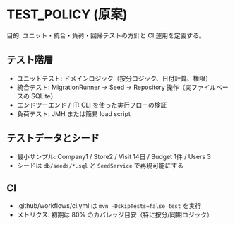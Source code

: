 # TEST_POLICY (原案)

目的: ユニット・統合・負荷・回帰テストの方針と CI 運用を定義する。

## テスト階層
- ユニットテスト: ドメインロジック（按分ロジック、日付計算、権限）
- 統合テスト: MigrationRunner → Seed → Repository 操作（実ファイルベースの SQLite）
- エンドツーエンド / IT: CLI を使った実行フローの検証
- 負荷テスト: JMH または簡易 load script

## テストデータとシード
- 最小サンプル: Company1 / Store2 / Visit 14日 / Budget 1件 / Users 3
- シードは `db/seeds/*.sql` と `SeedService` で再現可能にする

## CI
- .github/workflows/ci.yml は `mvn -DskipTests=false test` を実行
- メトリクス: 初期は 80% のカバレッジ目安（特に按分/同期ロジック）
